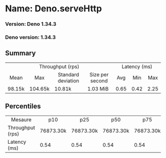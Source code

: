 # Name: Deno.serveHttp 
  
  ### Version: Deno 1.34.3
  ### Deno version: 1.34.3

## Summary
<table>
<tr>
    <td align="center" colspan="4">Throughput (rps)</td>
    <td align="center" colspan="3">Latency (ms)</td>
</tr>
<tr>
    <td align="center">Mean</td>
    <td align="center">Max</td>
    <td align="center">Standard deviation</td>
    <td align="center">Size per second</td>
    <td align="center">Avg</td>
    <td align="center">Min</td>
    <td align="center">Max</td>
</tr>
<tr>
    <td>98.15k</td>
    <td>104.65k</td>
    <td>10.81k</td>
    <td>1.03 MiB</td>
    <td>0.65</td>
    <td>0.42</td>
    <td>2.25</td>
</tr>
</table>

## Percentiles

<table>
<tr>
  <td align="center">Mesaure</td>
  <td align="center">p10</td>
  <td align="center">p25</td>
  <td align="center">p50</td>
  <td align="center">p75</td>
  <td align="center">p90</td>
  <td align="center">p95</td>
  <td align="center">p99</td>
</tr>
<tr>
  <td>Throughput (rps)</td>
  <td>76873.30k</td>
  <td>76873.30k</td>
  <td>76873.30k</td>
  <td>76873.30k</td>
  <td>104646.71k</td>
  <td>104646.71k</td>
  <td>104646.71k</td>
</tr>
<tr>
  <td>Latency (ms)</td>
  <td>0.54</td>
  <td>0.54</td>
  <td>0.54</td>
  <td>0.54</td>
  <td>0.78</td>
  <td>1.19</td>
  <td>1.57</td>
</tr>
</table>
